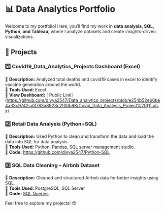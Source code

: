 # 📊 Data Analytics Portfolio  

Welcome to my portfolio! Here, you’ll find my work in **data analysis, SQL, Python, and Tableau**, where I analyze datasets and create insights-driven visualizations.  

## 🔹 Projects  

### 1️⃣ Covid19_Data_Analytics_Projects Dashboard (Excel)  
📌 **Description:** Analyzed total deaths and covid19 cases in excel to identify vaccine generation around the world.  
📌 **Tools Used:** Excel  
📌 **View Dashboard:** [ Public Link] (https://github.com/divya2547/Data_analytics_projects/blob/e254b52eb6be4a33c9742cd3783a8923c2f00b98/Covid_Data_Analysis_Project%20(1).xlsx)  

### 2️⃣ Retail Data Analysis  (Python+SQL)  
📌 **Description:** Used Python to clean and transform the data and load the data into SQL for data analysis.  
📌 **Tools Used:** Python, Pandas, SQL server management studio.   
📌 **Code:** https://github.com/divya2547/Python-SQL

### 3️⃣ SQL Data Cleaning – Airbnb Dataset  
📌 **Description:** Cleaned and structured Airbnb data for better insights using SQL.  
📌 **Tools Used:** PostgreSQL, SQL Server  
📌 **Code:** [SQL Queries](your-repo-link)  

Feel free to explore my projects! 😊  

